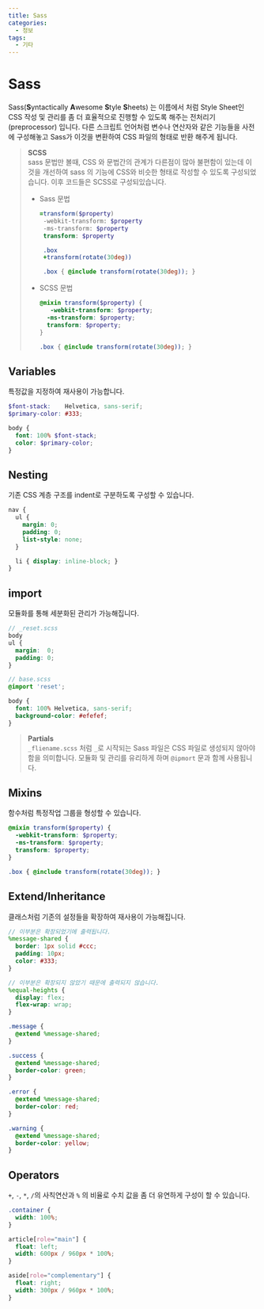 ```yaml
---
title: Sass
categories: 
  - 정보
tags: 
  - 기타
---
```

# Sass
Sass(**S**yntactically **A**wesome **S**tyle **S**heets) 는 이름에서 처럼 Style Sheet인 CSS 작성 및 관리를 좀 더 효율적으로 진행할 수 있도록 해주는 전처리기(preprocessor) 입니다. 다른 스크립트 언어처럼 변수나 연산자와 같은 기능들을 사전에 구성해놓고 Sass가 이것을 변환하여 CSS 파일의 형태로 반환 해주게 됩니다.

> **SCSS**  
> sass 문법만 볼때, CSS 와 문법간의 관계가 다른점이 많아 불편함이 있는데 이것을 개선하여 sass 의 기능에 CSS와 비슷한 형태로 작성할 수 있도록 구성되었습니다. 이후 코드들은 SCSS로 구성되있습니다.
> - Sass 문법
>    ```sass
>    =transform($property)
>     -webkit-transform: $property
>     -ms-transform: $property
>     transform: $property
>
>     .box
>     +transform(rotate(30deg))
>
>     .box { @include transform(rotate(30deg)); }
>     ```
> - SCSS 문법
>     ```scss
>     @mixin transform($property) {
>        -webkit-transform: $property;
>       -ms-transform: $property;
>       transform: $property;
>     }
>    
>     .box { @include transform(rotate(30deg)); }
>     ```

## Variables
특정값을 지정하여 재사용이 가능합니다.
```scss
$font-stack:    Helvetica, sans-serif;
$primary-color: #333;

body {
  font: 100% $font-stack;
  color: $primary-color;
}
```

## Nesting
기존 CSS 계층 구조를 indent로 구분하도록 구성할 수 있습니다.
```scss
nav {
  ul {
    margin: 0;
    padding: 0;
    list-style: none;
  }

  li { display: inline-block; }
}
```

## import
모듈화를 통해 세분화된 관리가 가능해집니다.
```scss
// _reset.scss
body
ul {
  margin:  0;
  padding: 0;
}
```
```scss
// base.scss
@import 'reset';

body {
  font: 100% Helvetica, sans-serif;
  background-color: #efefef;
}
```
> **Partials**  
> `_fliename.scss` 처럼 `_`로 시작되는 Sass 파일은 CSS 파일로 생성되지 않아야함을 의미합니다. 모듈화 및 관리를 유리하게 하며 `@ipmort` 문과 함께 사용됩니다.

## Mixins
함수처럼 특정작업 그룹을 형성할 수 있습니다.
```scss
@mixin transform($property) {
  -webkit-transform: $property;
  -ms-transform: $property;
  transform: $property;
}

.box { @include transform(rotate(30deg)); }
```

## Extend/Inheritance
클래스처럼 기존의 설정들을 확장하여 재사용이 가능해집니다.
```scss
// 이부분은 확장되었기에 출력됩니다.
%message-shared {
  border: 1px solid #ccc;
  padding: 10px;
  color: #333;
}

// 이부분은 확장되지 않았기 때문에 출력되지 않습니다.
%equal-heights {
  display: flex;
  flex-wrap: wrap;
}

.message {
  @extend %message-shared;
}

.success {
  @extend %message-shared;
  border-color: green;
}

.error {
  @extend %message-shared;
  border-color: red;
}

.warning {
  @extend %message-shared;
  border-color: yellow;
}
```

## Operators
`+`, `-`, `*`, `/`의 사칙연산과 `%` 의 비율로 수치 값을 좀 더 유연하게 구성이 할 수 있습니다.
```scss
.container {
  width: 100%;
}

article[role="main"] {
  float: left;
  width: 600px / 960px * 100%;
}

aside[role="complementary"] {
  float: right;
  width: 300px / 960px * 100%;
}
```
<!--stackedit_data:
eyJoaXN0b3J5IjpbLTE5NTQ5MzY5NiwxNzIwMDU2OTkxLDE3MT
c1NDI1MjcsLTU1NzI4NjMwNywxMTc2MDU0NTQ1LC02NjMzMjY0
Ml19
-->